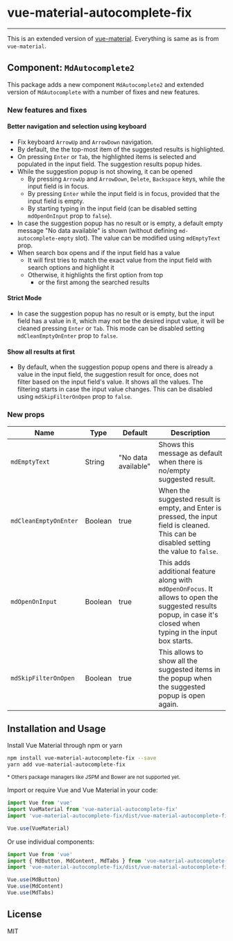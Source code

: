 # vue-material-autocomplete-fix

---

This is an extended version of [vue-material](https://github.com/vuematerial/).
Everything is same as is from `vue-material`.

## Component: `MdAutocomplete2`

This package adds a new component `MdAutocomplete2` and extended version of
`MdAutocomplete` with a number of fixes and new features.


### New features and fixes

#### Better navigation and selection using keyboard

* Fix keyboard `ArrowUp` and `ArrowDown` navigation.
* By default, the the top-most item of the suggested results is highlighted.
* On pressing `Enter` or `Tab`, the highlighted items is selected and populated in the input field. The suggestion results popup hides.
* While the suggestion popup is not showing, it can be opened 
  * By pressing `ArrowUp` and `ArrowDown`, `Delete`, `Backspace` keys, while the input field is in focus.
  * By pressing `Enter` while the input field is in focus, provided that the input field is empty.
  * By starting typing in the input field (can be disabled setting `mdOpenOnInput` prop to `false`). 
* In case the suggestion popup has no result or is empty, a default empty message "No data available" is shown (without defining `md-autocomplete-empty` slot). 
The value can be modified using `mdEmptyText` prop.
* When search box opens and if the input field has a value
  * It will first tries to match the exact value from the input field with search options and highlight it
  * Otherwise, it highlights the first option from top 
    * or the first among the searched results  

#### Strict Mode

* In case the suggestion popup has no result or is empty, but the input field has a value in it, which may not be the desired input value, 
it will be cleaned pressing `Enter` or `Tab`. This mode can be disabled setting `mdCleanEmptyOnEnter` prop to `false`.

#### Show all results at first
* By default, when the suggestion popup opens and there is already a value in the input field, the suggestion result for once, does not  
filter based on the input field's value. It shows all the values. The filtering starts in case the input value changes. 
This can be disabled using `mdSkipFilterOnOpen` prop to `false`.


### New props

| Name                  | Type    | Default             | Description                                                                                                                                                      |
|-----------------------|---------|---------------------|------------------------------------------------------------------------------------------------------------------------------------------------------------------|
| `mdEmptyText`         | String  | "No data available" | Shows this message as default when there is no/empty suggested result.                                                                                           |
| `mdCleanEmptyOnEnter` | Boolean | true                | When the suggested result is empty, and Enter is pressed, the input field is cleaned. This can be disabled setting the value to `false`.                         |
| `mdOpenOnInput`       | Boolean | true                | This adds additional feature along with `mdOpenOnFocus`. It allows to open the suggested results popup, in case it's closed when typing in the input box starts. |
| `mdSkipFilterOnOpen`  | Boolean | true                | This allows to show all the suggested items in the popup when the suggested popup is open again.                                                                 |


## Installation and Usage

Install Vue Material through npm or yarn

``` bash
npm install vue-material-autocomplete-fix --save
yarn add vue-material-autocomplete-fix
```

<small>* Others package managers like JSPM and Bower are not supported yet.</small>

Import or require Vue and Vue Material in your code:

``` javascript
import Vue from 'vue'
import VueMaterial from 'vue-material-autocomplete-fix'
import 'vue-material-autocomplete-fix/dist/vue-material-autocomplete-fix.min.css'

Vue.use(VueMaterial)
```

Or use individual components:

``` javascript
import Vue from 'vue'
import { MdButton, MdContent, MdTabs } from 'vue-material-autocomplete-fix/dist/components'
import 'vue-material-autocomplete-fix/dist/vue-material-autocomplete-fix.min.css'

Vue.use(MdButton)
Vue.use(MdContent)
Vue.use(MdTabs)
```

## License

MIT
